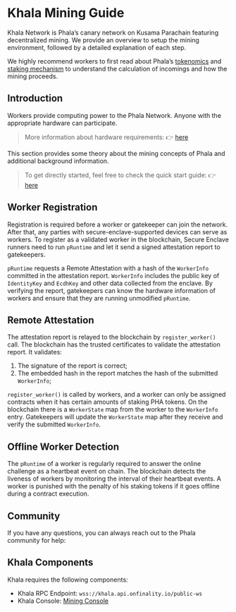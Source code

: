 # Khala Mining Guide

Khala Network is Phala’s canary network on Kusama Parachain featuring decentralized mining. We provide an overview to setup the mining environment, followed by a detailed explanation of each step.

We highly recommend workers to first read about Phala’s [tokenomics](../../general/phala-network/pay-for-cloud-service.md) and [staking mechanism](staking-mechanism.md) to understand the calculation of incomings and how the mining proceeds.

## Introduction <a href="#introduction" id="introduction"></a>

Workers provide computing power to the Phala Network. Anyone with the appropriate hardware can participate.

> More information about hardware requirements: 👉 [here](hardware-requirements.md)

This section provides some theory about the mining concepts of Phala and additional background information.

> To get directly started, feel free to check the quick start guide: 👉 [here](quick-start.md)

## Worker Registration <a href="#worker-registration" id="worker-registration"></a>

Registration is required before a worker or gatekeeper can join the network. After that, any parties with secure-enclave-supported devices can serve as workers. To register as a validated worker in the blockchain, Secure Enclave runners need to run `pRuntime` and let it send a signed attestation report to gatekeepers.

`pRuntime` requests a Remote Attestation with a hash of the `WorkerInfo` committed in the attestation report. `WorkerInfo` includes the public key of `IdentityKey` and `EcdhKey` and other data collected from the enclave. By verifying the report, gatekeepers can know the hardware information of workers and ensure that they are running unmodified `pRuntime`.

## Remote Attestation <a href="#remote-attestation" id="remote-attestation"></a>

The attestation report is relayed to the blockchain by `register_worker()` call. The blockchain has the trusted certificates to validate the attestation report. It validates:

1. The signature of the report is correct;
2. The embedded hash in the report matches the hash of the submitted `WorkerInfo`;

`register_worker()` is called by workers, and a worker can only be assigned contracts when it has certain amounts of staking PHA tokens. On the blockchain there is a `WorkerState` map from the worker to the `WorkerInfo` entry. Gatekeepers will update the `WorkerState` map after they receive and verify the submitted `WorkerInfo`.

## Offline Worker Detection <a href="#offline-worker-detection" id="offline-worker-detection"></a>

The `pRuntime` of a worker is regularly required to answer the online challenge as a heartbeat event on chain. The blockchain detects the liveness of workers by monitoring the interval of their heartbeat events. A worker is punished with the penalty of his staking tokens if it goes offline during a contract execution.

## Community

If you have any questions, you can always reach out to the Phala community for help:

## Khala Components <a href="#khala-components" id="khala-components"></a>

Khala requires the following components:

* Khala RPC Endpoint: `wss://khala.api.onfinality.io/public-ws`
* Khala Console: [Mining Console](https://app.phala.network/mining/)
